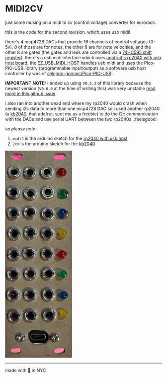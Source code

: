 # MIDI2CV

just some musing on a midi to cv (control voltage) converter for eurorack.

this is the code for the second revision. which uses usb midi!

there's 4 mcp4728 DACs that provide 16 channels of control voltages (0-5v). 8 of those are for notes, the other 8 are for note velocities, and the other 8 are gates (the gates and leds are controlled via a [74HC595 shift register](https://www.adafruit.com/product/450)). there's a usb midi interface which uses [adafruit's rp2040 with usb host board](https://learn.adafruit.com/assets/120411). the [EZ_USB_MIDI_HOST](https://github.com/rppicomidi/EZ_USB_MIDI_HOST/) handles usb midi and uses the Pico-PIO-USB library (programmable input/output) as a software usb host controller by was of [sekigon-gonnoc/Pico-PIO-USB](https://github.com/sekigon-gonnoc/Pico-PIO-USB).

**IMPORTANT NOTE:** i ended up using v`0.5.3` of this library because the newest version (v`0.6.0` at the time of writing this) was very unstable [read more in this github issue](https://github.com/sekigon-gonnoc/Pico-PIO-USB/issues/122).

i also ran into another dead end where my rp2040 would crash when sending i2c data to more than one mcp4728 DAC so i used another rp2040 (a [kb2040](https://learn.adafruit.com/assets/106984), that adafruit sent me as a freebie) to do the i2c communication with the DACs and use serial UART between the two rp2040s. :feelsgood:

_so please note:_

1. `midi2` is the arduino sketch for the [rp2040 with usb host](https://www.adafruit.com/product/5723)
2. `2cv` is the arduino sketch for the [kb2040](https://www.adafruit.com/product/5302)

![midi2cv prototype](midi2cv.png)

---

made with 🖤 in NYC
